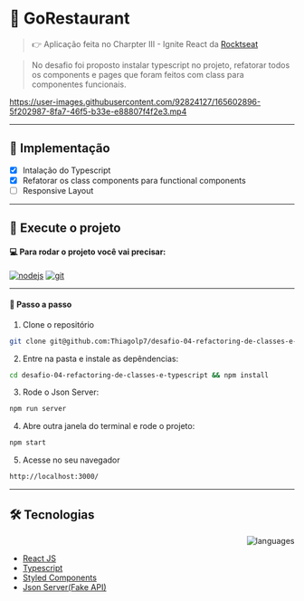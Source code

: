  # 🍝 GoRestaurant
> 👉 Aplicação feita no Charpter III - Ignite React da <a href="https://github.com/Rocketseat" target="_blank">Rocktseat</a>

> No desafio foi proposto instalar typescript no projeto, refatorar todos os components e pages que foram feitos com class para componentes funcionais.

https://user-images.githubusercontent.com/92824127/165602896-5f202987-8fa7-46f5-b33e-e88807f4f2e3.mp4

---

## 📌 Implementação

- [x] Intalação do Typescript
- [x] Refatorar os class components para functional components
- [ ] Responsive Layout

---
## :rocket: Execute o projeto

#### 💻 Para rodar o projeto você vai precisar:
<a href="https://nodejs.org/en/" target="_blank"><img src="https://img.shields.io/badge/Node-v16.13.2-brightgreen" alt="nodejs"></a>
<a href="https://git-scm.com/" target="_blank"><img src="https://img.shields.io/badge/Git-2.35.1%20-red" alt="git"></a> 

---
#### :compass: Passo a passo

1. Clone o repositório 
```bash
git clone git@github.com:Thiagolp7/desafio-04-refactoring-de-classes-e-typescript.git
```

2. Entre na pasta e instale as depêndencias:
```bash
cd desafio-04-refactoring-de-classes-e-typescript && npm install
```

3. Rode o Json Server:
```bash
npm run server 
```

4. Abre outra janela do terminal e rode o projeto:
```bash
npm start
```

5. Acesse no seu navegador 
```bash
http://localhost:3000/
```

--- 
## :hammer_and_wrench: Tecnologias

<div align="right"> 
  
  ![languages](https://img.shields.io/github/languages/count/thiagolp7/desafio-04-refactoring-de-classes-e-typescript) 

</div>

- <a href="https://reactjs.org/"> React JS </a>
- <a href="https://www.typescriptlang.org/"> Typescript </a>
- <a href="https://styled-components.com/"> Styled Components </a>
- <a href="https://github.com/typicode/json-server"> Json Server(Fake API) </a>
